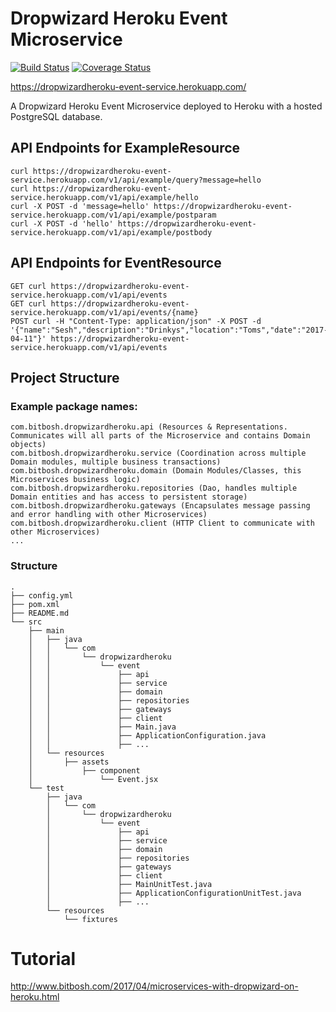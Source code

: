 # Dropwizard Heroku Event Microservice

[![Build Status](https://travis-ci.org/damorton/dropwizardheroku-event-service.svg?branch=master)](https://travis-ci.org/damorton/dropwizardheroku-event-service) [![Coverage Status](https://coveralls.io/repos/github/damorton/dropwizardheroku-event-service/badge.svg?branch=master)](https://coveralls.io/github/damorton/dropwizardheroku-event-service?branch=master)

https://dropwizardheroku-event-service.herokuapp.com/

A Dropwizard Heroku Event Microservice deployed to Heroku with a hosted PostgreSQL database.

## API Endpoints for ExampleResource

```
curl https://dropwizardheroku-event-service.herokuapp.com/v1/api/example/query?message=hello
curl https://dropwizardheroku-event-service.herokuapp.com/v1/api/example/hello
curl -X POST -d 'message=hello' https://dropwizardheroku-event-service.herokuapp.com/v1/api/example/postparam
curl -X POST -d 'hello' https://dropwizardheroku-event-service.herokuapp.com/v1/api/example/postbody
```

## API Endpoints for EventResource

```
GET curl https://dropwizardheroku-event-service.herokuapp.com/v1/api/events
GET curl https://dropwizardheroku-event-service.herokuapp.com/v1/api/events/{name}
POST curl -H "Content-Type: application/json" -X POST -d '{"name":"Sesh","description":"Drinkys","location":"Toms","date":"2017-04-11"}' https://dropwizardheroku-event-service.herokuapp.com/v1/api/events
```

## Project Structure

### Example package names:

```
com.bitbosh.dropwizardheroku.api (Resources & Representations. Communicates will all parts of the Microservice and contains Domain objects)
com.bitbosh.dropwizardheroku.service (Coordination across multiple Domain modules, multiple business transactions)
com.bitbosh.dropwizardheroku.domain (Domain Modules/Classes, this Microservices business logic)
com.bitbosh.dropwizardheroku.repositories (Dao, handles multiple Domain entities and has access to persistent storage)
com.bitbosh.dropwizardheroku.gateways (Encapsulates message passing and error handling with other Microservices)
com.bitbosh.dropwizardheroku.client (HTTP Client to communicate with other Microservices)
...
```

### Structure

```
.
├── config.yml
├── pom.xml
├── README.md
└── src
    ├── main
    │   ├── java
    │   │   └── com
    │   │       └── dropwizardheroku
	│   │	       	└── event    
    │   │          		├── api
    │   │           	├── service
    │   │           	├── domain
    │   │           	├── repositories
    │   │           	├── gateways
    │   │           	├── client
    │   │           	├── Main.java
    │   │           	├── ApplicationConfiguration.java
    │   │           	├── ...
    │   └── resources
    │       ├── assets
    │       	├── component
    │       		└── Event.jsx
    └── test
        ├── java
        │   └── com
        │       └── dropwizardheroku
        │       	└── event
        │	           	├── api
        │   	       	├── service
        │       	   	├── domain
        │         		├── repositories
        │	           	├── gateways
        │   	        ├── client
        │       	    ├── MainUnitTest.java
        │           	├── ApplicationConfigurationUnitTest.java
        │           	├── ...
        └── resources
            └── fixtures
```

# Tutorial

http://www.bitbosh.com/2017/04/microservices-with-dropwizard-on-heroku.html
